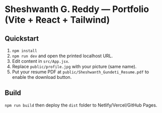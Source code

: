 # Sheshwanth G. Reddy — Portfolio (Vite + React + Tailwind)
## Quickstart
1) `npm install`
2) `npm run dev` and open the printed localhost URL.
3) Edit content in `src/App.jsx`.
4) Replace `public/profile.jpg` with your picture (same name).
5) Put your resume PDF at `public/Sheshwanth_Gundeti_Resume.pdf` to enable the download button.

## Build
`npm run build` then deploy the `dist` folder to Netlify/Vercel/GitHub Pages.
